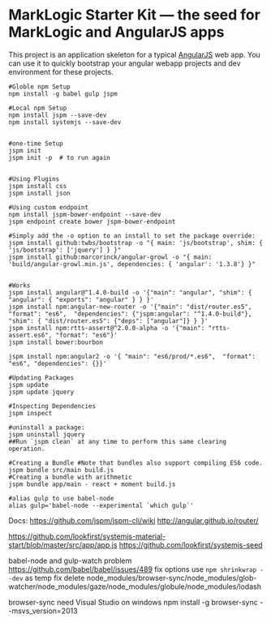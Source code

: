 # MarkLogic Starter Kit — the seed for MarkLogic and AngularJS apps

This project is an application skeleton for a typical [AngularJS](http://angularjs.org/) web app.
You can use it to quickly bootstrap your angular webapp projects and dev environment for these
projects.


```
#Globle npm Setup
npm install -g babel gulp jspm

#Local npm Setup
npm install jspm --save-dev
npm install systemjs --save-dev
 

#one-time Setup
jspm init
jspm init -p  # to run again


#Using Plugins
jspm install css
jspm install json

#Using custom endpoint
npm install jspm-bower-endpoint --save-dev
jspm endpoint create bower jspm-bower-endpoint

#Simply add the -o option to an install to set the package override:
jspm install github:twbs/bootstrap -o "{ main: 'js/bootstrap', shim: { 'js/bootstrap': ['jquery'] } }"
jspm install github:marcorinck/angular-growl -o "{ main: 'build/angular-growl.min.js', dependencies: { 'angular': '1.3.8'} }"


#Works
jspm install angular@^1.4.0-build -o '{"main": "angular", "shim": { "angular": { "exports": "angular" } } }'
jspm install npm:angular-new-router -o '{"main": "dist/router.es5", "format": "es6",  "dependencies": {"jspm:angular": "^1.4.0-build"}, "shim": { "dist/router.es5": {"deps": ["angular"]} } }'
jspm install npm:rtts-assert@^2.0.0-alpha -o '{"main": "rtts-assert.es6", "format": "es6"}'
jspm install bower:bourbon
 
jspm install npm:angular2 -o '{ "main": "es6/prod/*.es6",  "format": "es6", "dependencies": {}}'

#Updating Packages
jspm update
jspm update jquery

#Inspecting Dependencies
jspm inspect

#uninstall a package:
jspm uninstall jquery
##Run `jspm clean` at any time to perform this same clearing operation.

#Creating a Bundle #Note that bundles also support compiling ES6 code.
jspm bundle src/main build.js
#Creating a bundle with arithmetic
jspm bundle app/main - react + moment build.js

#alias gulp to use babel-node  
alias gulp='babel-node --experimental `which gulp`'
```

Docs:
https://github.com/jspm/jspm-cli/wiki
http://angular.github.io/router/

https://github.com/lookfirst/systemjs-material-start/blob/master/src/app/app.js
https://github.com/lookfirst/systemjs-seed

babel-node and gulp-watch problem https://github.com/babel/babel/issues/489 
  fix options
    use `npm shrinkwrap --dev` as temp fix
    delete node_modules/browser-sync/node_modules/glob-watcher/node_modules/gaze/node_modules/globule/node_modules/lodash

browser-sync need Visual Studio on windows
npm install -g browser-sync --msvs_version=2013
